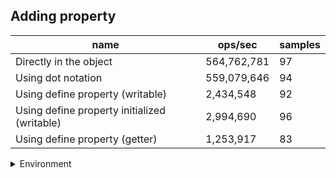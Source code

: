 ## Adding property

|name|ops/sec|samples|
|-|-|-|
|Directly in the object|564,762,781|97|
|Using dot notation|559,079,646|94|
|Using define property (writable)|2,434,548|92|
|Using define property initialized (writable)|2,994,690|96|
|Using define property (getter)|1,253,917|83|


<details>
<summary>Environment</summary>

* __Machine:__ linux x64 | 2 vCPUs | 6.8GB Mem
* __Run:__ Sat Oct 14 2023 01:29:24 GMT+0000 (Coordinated Universal Time)
</details>

<!--
{"environment":{"platform":"linux","arch":"x64","cpus":2,"totalMemory":6.759757995605469},"benchmarks":[{"name":"Directly in the object","hz":564762781.4846328,"cycles":6,"stats":{"deviation":6.999371828894672e-11,"mean":1.7706549241280164e-9,"moe":1.3929299275832484e-11,"rme":0.7866749803151034,"sem":7.106785344812492e-12,"variance":4.899120599912435e-21}},{"name":"Using dot notation","hz":559079645.833629,"cycles":8,"stats":{"deviation":1.3074196602741151e-10,"mean":1.7886539197987187e-9,"moe":2.643060814151025e-11,"rme":1.4776815038922984,"sem":1.348500415383176e-11,"variance":1.7093461680712828e-20}},{"name":"Using define property (writable)","hz":2434547.8650139347,"cycles":5,"stats":{"deviation":3.683006439624186e-9,"mean":4.1075388755779355e-7,"moe":7.52600731132137e-10,"rme":0.183224250318567,"sem":3.839799648633352e-10,"variance":1.3564536434313225e-17}},{"name":"Using define property initialized (writable)","hz":2994689.772119835,"cycles":7,"stats":{"deviation":4.3793712810904576e-9,"mean":3.339244048949135e-7,"moe":8.760567110177414e-10,"rme":0.2623518072281772,"sem":4.469677097029293e-10,"variance":1.917889281763988e-17}},{"name":"Using define property (getter)","hz":1253917.0621941746,"cycles":4,"stats":{"deviation":7.330634947341581e-8,"mean":7.97500911463908e-7,"moe":1.577097771689042e-8,"rme":1.9775498046693027,"sem":8.046417202495113e-9,"variance":5.37382087311857e-15}}]}-->
